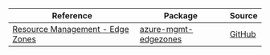 | Reference | Package | Source |
|---|---|---|
|[Resource Management - Edge Zones](mgmt-edgezones-readme.md)|[azure-mgmt-edgezones](https://pypi.org/project/azure-mgmt-edgezones)|[GitHub](https://github.com/Azure/azure-sdk-for-python/blob/main/sdk/edgezones/azure-mgmt-edgezones)|
